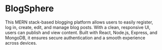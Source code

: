 # BlogSphere
This MERN stack-based blogging platform allows users to easily register, log in, create, edit, and manage blog posts. With a clean, responsive UI, users can publish and view content. Built with React, Node.js, Express, and MongoDB, it ensures secure authentication and a smooth experience across devices.
